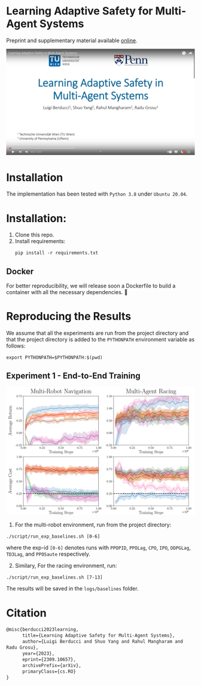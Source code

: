 # Learning Adaptive Safety for Multi-Agent Systems

Preprint and supplementary material available [online](https://arxiv.org/abs/2309.10657).


[![Video](docs/video_thumbnail.png)](https://youtu.be/NDOsWzt1xWo?si=kloCob3V9R_BJRBW)

# Installation

The implementation has been tested with `Python 3.8` under `Ubuntu 20.04`.


# Installation:

1. Clone this repo.
2. Install requirements:
   ```
   pip install -r requirements.txt
   ```
   
## Docker

For better reproducibility, we will release soon a Dockerfile 
to build a container with all the necessary dependencies. :construction_worker:


# Reproducing the Results

We assume that all the experiments are run from the project directory
and that the project directory is added to the `PYTHONPATH` environment variable as follows:
```
export PYTHONPATH=$PYTHONPATH:$(pwd)
```

## Experiment 1 - End-to-End Training

![exp1](docs/exp1.png)

1. For the multi-robot environment, run from the project directory:
```
./script/run_exp_baselines.sh [0-6]
```
where the exp-id `[0-6]` denotes runs with 
`PPOPID`, `PPOLag`, `CPO`, `IPO`, `DDPGLag`, `TD3Lag`, and `PPOSaute` respectively.

2. Similary, For the racing environment, run:
```
./script/run_exp_baselines.sh [7-13]
```

The results will be saved in the `logs/baselines` folder.

<!--
## Experiment 2 - Ablation Study

![exp2](docs/exp2.png)

To reproduce the results of Experiment 2, the procedure consists of three steps:
(1) training the adaptive agent, 
(2) evaluating the trained agent and 
(3) evaluating the control-theoretic baselines.

1. To train the adaptive agent, run from the project directory:
```
./script/run_exp_only_adaptive.sh [0-1]
```
where the exp-id `[0-1]` denotes runs on each of the two environments.

The logs will be saved in the `logs/only_adaptive` folder.

2. To evaluate the adaptive agent, adapt the script in `script/run_static_eval.sh`.
For example, for the multi-robot navigation, run the following command:
```
python evaluation/test_different_gammas.py 
                --outdir logs/static_eval --exp-id ablate-model --n-episodes 100 \
                --checkpoints <path-to-checkpoint-0> <path-to-checkpoint-1> <path-to-checkpoint-2>
                --checkpoints-names agent0 agent1 agent2 \ 
                --grid-params n_agents=3,5,7 --seed 42 particle-env-v0
```
This is going to evaluate the three checkpoints, and store the logs in the `logs/static_eval` folder.

3. To collect simulations with the control-theoretic baselines, run:
```
./script/run_static_eval.sh [0-3]
```
where the exp-id `[0-3]` denotes runs with vanilla CBF and optimal-decay CBF on each of the two environments. 

The same script can be adapted to evaluate checkpoints of the trained models.

The results will be saved in the `logs/static_eval` folder.
-->

# Citation
```
@misc{berducci2023learning,
      title={Learning Adaptive Safety for Multi-Agent Systems}, 
      author={Luigi Berducci and Shuo Yang and Rahul Mangharam and Radu Grosu},
      year={2023},
      eprint={2309.10657},
      archivePrefix={arXiv},
      primaryClass={cs.RO}
}
```